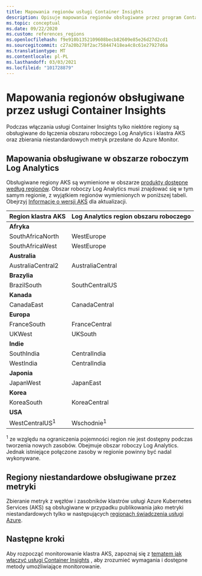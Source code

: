 ```yaml
---
title: Mapowania regionów usługi Container Insights
description: Opisuje mapowania regionów obsługiwane przez program Container Insights, obszar roboczy Log Analytics i metryki niestandardowe.
ms.topic: conceptual
ms.date: 09/22/2020
ms.custom: references_regions
ms.openlocfilehash: f9e910b1352109608becb82609e85e26d27d2cd1
ms.sourcegitcommit: c27a20b278f2ac758447418ea4c8c61e27927d6a
ms.translationtype: MT
ms.contentlocale: pl-PL
ms.lasthandoff: 03/03/2021
ms.locfileid: "101728879"
---
```

# <a name="region-mappings-supported-by-container-insights"></a>Mapowania regionów obsługiwane przez usługi Container Insights

 Podczas włączania usługi Container Insights tylko niektóre regiony są obsługiwane do łączenia obszaru roboczego Log Analytics i klastra AKS oraz zbierania niestandardowych metryk przesłane do Azure Monitor.

## <a name="log-analytics-workspace-supported-mappings"></a>Mapowania obsługiwane w obszarze roboczym Log Analytics

Obsługiwane regiony AKS są wymienione w obszarze [produkty dostępne według regionów](https://azure.microsoft.com/global-infrastructure/services/?products=kubernetes-service). Obszar roboczy Log Analytics musi znajdować się w tym samym regionie, z wyjątkiem regionów wymienionych w poniższej tabeli. Obejrzyj [Informacje o wersji AKS](https://github.com/Azure/AKS/releases) dla aktualizacji.


|**Region klastra AKS** | **Log Analytics region obszaru roboczego** |
|-----------------------|------------------------------------|
|**Afryka** | |
|SouthAfricaNorth |WestEurope |
|SouthAfricaWest |WestEurope |
|**Australia** | |
|AustraliaCentral2 |AustraliaCentral |
|**Brazylia** | |
|BrazilSouth | SouthCentralUS |
|**Kanada** ||
|CanadaEast |CanadaCentral |
|**Europa** | |
|FranceSouth |FranceCentral |
|UKWest |UKSouth |
|**Indie** | |
|SouthIndia |CentralIndia |
|WestIndia |CentralIndia |
|**Japonia** | |
|JapanWest |JapanEast |
|**Korea** | |
|KoreaSouth |KoreaCentral |
|**USA** | |
|WestCentralUS<sup>1</sup>|Wschodnie<sup>1</sup>|


<sup>1</sup> ze względu na ograniczenia pojemności region nie jest dostępny podczas tworzenia nowych zasobów. Obejmuje obszar roboczy Log Analytics. Jednak istniejące połączone zasoby w regionie powinny być nadal wykonywane.

## <a name="custom-metrics-supported-regions"></a>Regiony niestandardowe obsługiwane przez metryki

Zbieranie metryk z węzłów i zasobników klastrów usługi Azure Kubernetes Services (AKS) są obsługiwane w przypadku publikowania jako metryki niestandardowych tylko w następujących [regionach świadczenia usługi Azure](../essentials/metrics-custom-overview.md#supported-regions).

## <a name="next-steps"></a>Następne kroki

Aby rozpocząć monitorowanie klastra AKS, zapoznaj się z [tematem jak włączyć usługi Container Insights](container-insights-onboard.md) , aby zrozumieć wymagania i dostępne metody umożliwiające monitorowanie.  
